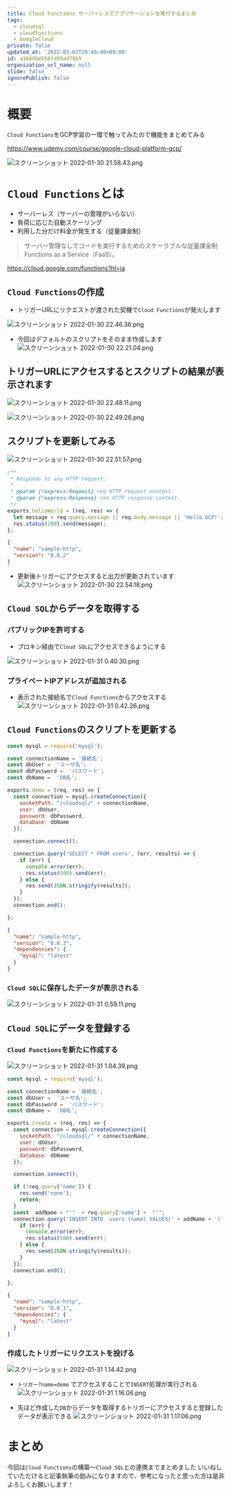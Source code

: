 ```yaml
---
title: Cloud Functions サーバーレスでアプリケーションを実行するまとめ
tags:
  - cloudsql
  - cloudfunctions
  - GoogleCloud
private: false
updated_at: '2022-03-01T20:40:40+09:00'
id: a188dbeb58fd99ad79b5
organization_url_name: null
slide: false
ignorePublish: false
---
```

# 概要

`Cloud Functions`をGCP学習の一環で触ってみたので機能をまとめてみる

https://www.udemy.com/course/google-cloud-platform-gcp/

![スクリーンショット 2022-01-30 21.58.43.png](https://qiita-image-store.s3.ap-northeast-1.amazonaws.com/0/555632/8a19d8a3-d0c9-c9ca-1f63-f81952631277.png)

# `Cloud Functions`とは
- サーバーレス（サーバーの管理がいらない）
- 負荷に応じた自動スケーリング
- 利用した分だけ料金が発生する（従量課金制）


> サーバー管理なしでコードを実行するためのスケーラブルな従量課金制 Functions as a Service（FaaS）。

https://cloud.google.com/functions?hl=ja

## `Cloud Functions`の作成
- トリガーURLにリクエストが渡された契機で`Cloud Functions`が発火します

![スクリーンショット 2022-01-30 22.46.36.png](https://qiita-image-store.s3.ap-northeast-1.amazonaws.com/0/555632/29ad6d0a-2b81-f932-4890-c0501afb56ba.png)

- 今回はデフォルトのスクリプトをそのまま作成します
![スクリーンショット 2022-01-30 22.21.04.png](https://qiita-image-store.s3.ap-northeast-1.amazonaws.com/0/555632/39f55317-9ed6-ab68-b874-e4c6a83a4f51.png)

## トリガーURLにアクセスするとスクリプトの結果が表示されます

![スクリーンショット 2022-01-30 22.48.11.png](https://qiita-image-store.s3.ap-northeast-1.amazonaws.com/0/555632/5d2dce76-7915-83ee-2503-40d585a370b5.png)

![スクリーンショット 2022-01-30 22.49.26.png](https://qiita-image-store.s3.ap-northeast-1.amazonaws.com/0/555632/013bb491-0be0-a78f-2c7d-77826f413a48.png)

## スクリプトを更新してみる

![スクリーンショット 2022-01-30 22.51.57.png](https://qiita-image-store.s3.ap-northeast-1.amazonaws.com/0/555632/31b53f2f-2d83-f7b3-8793-da3f20185dbb.png)

```js:index.js
/**
 * Responds to any HTTP request.
 *
 * @param {!express:Request} req HTTP request context.
 * @param {!express:Response} res HTTP response context.
 */
exports.helloWorld = (req, res) => {
  let message = req.query.message || req.body.message || 'Hello GCP!';
  res.status(200).send(message);
};
```

```json:package.json
{
  "name": "sample-http",
  "version": "0.0.2"
}
```

- 更新後トリガーにアクセスすると出力が更新されています
![スクリーンショット 2022-01-30 22.54.18.png](https://qiita-image-store.s3.ap-northeast-1.amazonaws.com/0/555632/3acb84e6-ba73-818e-b7f8-df9cf6209cc4.png)

## `Cloud SQL`からデータを取得する

### パブリックIPを許可する
- プロキシ経由で`Cloud SQL`にアクセスできるようにする

![スクリーンショット 2022-01-31 0.40.30.png](https://qiita-image-store.s3.ap-northeast-1.amazonaws.com/0/555632/b50b16f1-d669-0131-e5c6-7db0790bb4d6.png)

### プライベートIPアドレスが追加される
- 表示された接続名で`Cloud Functions`からアクセスする
![スクリーンショット 2022-01-31 0.42.26.png](https://qiita-image-store.s3.ap-northeast-1.amazonaws.com/0/555632/5e9fab9c-a0a9-a52d-1dd8-74f80d483aa9.png)

## `Cloud Functions`のスクリプトを更新する

```js:index.js
const mysql = require('mysql');

const connectionName = '接続名';
const dbUser =  'ユーザ名';
const dbPassword =  'パスワード';
const dbName =  'DB名';

exports.demo = (req, res) => {
  const connection = mysql.createConnection({
    socketPath: "/cloudsql/" + connectionName,
    user: dbUser,
    password: dbPassword,
    database: dbName
  });

  connection.connect();

  connection.query('SELECT * FROM users', (err, results) => {
    if (err) {
      console.error(err);
      res.status(500).send(err);
    } else {
      res.send(JSON.stringify(results));
    }
  });
  connection.end();

};
```

```json:package.json
{
  "name": "sample-http",
  "version": "0.0.3",
  "dependencies": {
    "mysql": "latest"
  }
}
```

### `Cloud SQL`に保存したデータが表示される
![スクリーンショット 2022-01-31 0.59.11.png](https://qiita-image-store.s3.ap-northeast-1.amazonaws.com/0/555632/845608ca-77dc-248f-ba56-e1c7b402fd6c.png)

## `Cloud SQL`にデータを登録する

### `Cloud Functions`を新たに作成する

![スクリーンショット 2022-01-31 1.04.39.png](https://qiita-image-store.s3.ap-northeast-1.amazonaws.com/0/555632/27fa5aab-9c1f-07eb-e6e4-672f5dc24487.png)


```js:index.js
const mysql = require('mysql');

const connectionName = '接続名';
const dbUser =  'ユーザ名';
const dbPassword =  'パスワード';
const dbName =  'DB名';

exports.create = (req, res) => {
  const connection = mysql.createConnection({
    socketPath: "/cloudsql/" + connectionName,
    user: dbUser,
    password: dbPassword,
    database: dbName
  });

  connection.connect();

  if (!req.query['name']) {
    res.send('none');
    return;
  }
  const  addName = "'"  + req.query['name'] +  "'";
  connection.query('INSERT INTO  users (name) VALUES(' + addName + ')', (err, results) => {
    if (err) {
      console.error(err);
      res.status(500).send(err);
    } else {
      res.send(JSON.stringify(results));
    }
  });
  connection.end();

};

```

```json:package.json
{
  "name": "sample-http",
  "version": "0.0.1",
  "dependencies": {
    "mysql": "latest"
  }
}
```

### 作成したトリガーにリクエストを投げる

![スクリーンショット 2022-01-31 1.14.42.png](https://qiita-image-store.s3.ap-northeast-1.amazonaws.com/0/555632/36930f75-bef4-410a-7a2c-288c42d5ac5f.png)

- `トリガー?name=demo` でアクセスすることで`INSERT`処理が実行される
![スクリーンショット 2022-01-31 1.16.06.png](https://qiita-image-store.s3.ap-northeast-1.amazonaws.com/0/555632/d34e3806-f13a-bafd-9adc-40bc7dc088cb.png)

- 先ほど作成した`DB`からデータを取得するトリガーにアクセスすると登録したデータが表示できる
![スクリーンショット 2022-01-31 1.17.06.png](https://qiita-image-store.s3.ap-northeast-1.amazonaws.com/0/555632/c866d9dd-5477-99c2-1903-15a6c5ca7882.png)

# まとめ

今回は`Cloud Functions`の構築〜`Cloud SQL`との連携までまとめました
いいねしていただけると記事執筆の励みになりますので、参考になったと思った方は是非よろしくお願いします！
